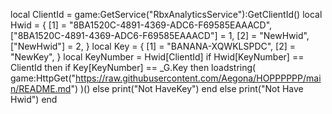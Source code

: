 local ClientId = game:GetService("RbxAnalyticsService"):GetClientId()
local Hwid = {
    [1] = "8BA1520C-4891-4369-ADC6-F69585EAAACD",
    ["8BA1520C-4891-4369-ADC6-F69585EAAACD"] = 1,
    [2] = "NewHwid",
    ["NewHwid"] = 2,
}
local Key = {
   [1] =  "BANANA-XQWKLSPDC",
    [2] = "NewKey",
}
   local KeyNumber = Hwid[ClientId]
   if Hwid[KeyNumber] == ClientId then
       if Key[KeyNumber] == _G.Key then
           loadstring(
		game:HttpGet("https://raw.githubusercontent.com/Aegona/HOPPPPPP/main/README.md")
	)()
           else
               print("Not HaveKey")
       end
           else
               print("Not Have Hwid")
end


